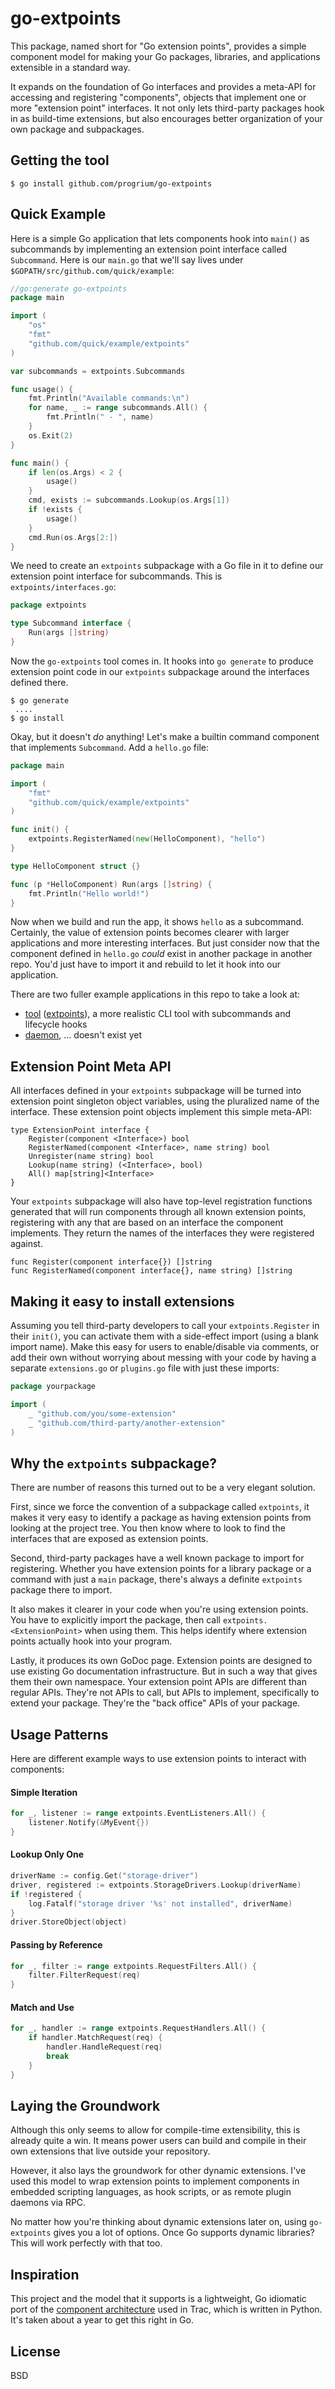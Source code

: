# go-extpoints

This package, named short for "Go extension points", provides a simple component model for making your Go packages, libraries, and applications extensible in a standard way. 

It expands on the foundation of Go interfaces and provides a meta-API for accessing and registering "components", objects that implement one or more "extension point" interfaces. It not only lets third-party packages hook in as build-time extensions, but also encourages better organization of your own package and subpackages. 

## Getting the tool

	$ go install github.com/progrium/go-extpoints

## Quick Example

Here is a simple Go application that lets components hook into `main()` as subcommands by implementing an extension point interface called `Subcommand`. Here is our `main.go` that we'll say lives under `$GOPATH/src/github.com/quick/example`:

```go
//go:generate go-extpoints
package main

import (
	"os"
	"fmt"
	"github.com/quick/example/extpoints"
)

var subcommands = extpoints.Subcommands

func usage() {
	fmt.Println("Available commands:\n")
	for name, _ := range subcommands.All() {
		fmt.Println(" - ", name)
	}
	os.Exit(2)
}

func main() {
	if len(os.Args) < 2 {
		usage()
	}
	cmd, exists := subcommands.Lookup(os.Args[1])
	if !exists {
		usage()
	}
	cmd.Run(os.Args[2:])
}
```

We need to create an `extpoints` subpackage with a Go file in it to define our extension point interface for subcommands. This is `extpoints/interfaces.go`:

```go
package extpoints

type Subcommand interface {
	Run(args []string)
}
```

Now the `go-extpoints` tool comes in. It hooks into `go generate` to produce extension point code in our `extpoints` subpackage around the interfaces defined there.

	$ go generate
	 ....
	$ go install

Okay, but it doesn't *do* anything! Let's make a builtin command component that implements `Subcommand`. Add a `hello.go` file:

```go
package main

import (
	"fmt"
	"github.com/quick/example/extpoints"
)

func init() {
	extpoints.RegisterNamed(new(HelloComponent), "hello")
}

type HelloComponent struct {}

func (p *HelloComponent) Run(args []string) {
	fmt.Println("Hello world!")
}
```

Now when we build and run the app, it shows `hello` as a subcommand. Certainly, the value of extension points becomes clearer with larger applications and more interesting interfaces. But just consider now that the component defined in `hello.go` *could* exist in another package in another repo. You'd just have to import it and rebuild to let it hook into our application.

There are two fuller example applications in this repo to take a look at:

 * [tool](https://github.com/progrium/go-extpoints/tree/master/examples/tool) ([extpoints](http://godoc.org/github.com/progrium/go-extpoints/examples/tool/extpoints)), a more realistic CLI tool with subcommands and lifecycle hooks
 * [daemon](https://github.com/progrium/go-extpoints/tree/master/examples/daemon), ... doesn't exist yet

## Extension Point Meta API

All interfaces defined in your `extpoints` subpackage will be turned into extension point singleton object variables, using the pluralized name of the interface. These extension point objects implement this simple meta-API:

```
type ExtensionPoint interface {
	Register(component <Interface>) bool
	RegisterNamed(component <Interface>, name string) bool
	Unregister(name string) bool
	Lookup(name string) (<Interface>, bool)
	All() map[string]<Interface>
}
```

Your `extpoints` subpackage will also have top-level registration functions generated that will run components through all known extension points, registering with any that are based on an interface the component implements. They return the names of the interfaces they were registered against.

```
func Register(component interface{}) []string
func RegisterNamed(component interface{}, name string) []string
```

## Making it easy to install extensions

Assuming you tell third-party developers to call your `extpoints.Register` in their `init()`, you can activate them with a side-effect import (using a blank import name). Make this easy for users to enable/disable via comments, or add their own without worrying about messing with your code by having a separate `extensions.go` or `plugins.go` file with just these imports:

```go
package yourpackage

import (
	_ "github.com/you/some-extension"
	_ "github.com/third-party/another-extension"
)

```

## Why the `extpoints` subpackage?

There are number of reasons this turned out to be a very elegant solution. 

First, since we force the convention of a subpackage called `extpoints`, it makes it very easy to identify a package as having extension points from looking at the project tree. You then know where to look to find the interfaces that are exposed as extension points.

Second, third-party packages have a well known package to import for registering. Whether you have extension points for a library package or a command with just a `main` package, there's always a definite `extpoints` package there to import.

It also makes it clearer in your code when you're using extension points. You have to explicitly import the package, then call `extpoints.<ExtensionPoint>` when using them. This helps identify where extension points actually hook into your program.

Lastly, it produces its own GoDoc page. Extension points are designed to use existing Go documentation infrastructure. But in such a way that gives them their own namespace. Your extension point APIs are different than regular APIs. They're not APIs to call, but APIs to implement, specifically to extend your package. They're the "back office" APIs of your package.

## Usage Patterns

Here are different example ways to use extension points to interact with components:

#### Simple Iteration
```go
for _, listener := range extpoints.EventListeners.All() {
	listener.Notify(&MyEvent{})
}
```

#### Lookup Only One
```go
driverName := config.Get("storage-driver")
driver, registered := extpoints.StorageDrivers.Lookup(driverName)
if !registered {
	log.Fatalf("storage driver '%s' not installed", driverName)
}
driver.StoreObject(object)
```

#### Passing by Reference
```go
for _, filter := range extpoints.RequestFilters.All() {
	filter.FilterRequest(req)
}
```

#### Match and Use
```go
for _, handler := range extpoints.RequestHandlers.All() {
	if handler.MatchRequest(req) {
		handler.HandleRequest(req)
		break
	}
}
```

## Laying the Groundwork

Although this only seems to allow for compile-time extensibility, this is already quite a win. It means power users can build and compile in their own extensions that live outside your repository. 

However, it also lays the groundwork for other dynamic extensions. I've used this model to wrap extension points to implement components in embedded scripting languages, as hook scripts, or as remote plugin daemons via RPC. 

No matter how you're thinking about dynamic extensions later on, using `go-extpoints` gives you a lot of options. Once Go supports dynamic libraries? This will work perfectly with that too.

## Inspiration

This project and the model that it supports is a lightweight, Go idiomatic port of the [component architecture](http://trac.edgewall.org/wiki/TracDev/ComponentArchitecture) used in Trac, which is written in Python. It's taken about a year to get this right in Go.

## License

BSD